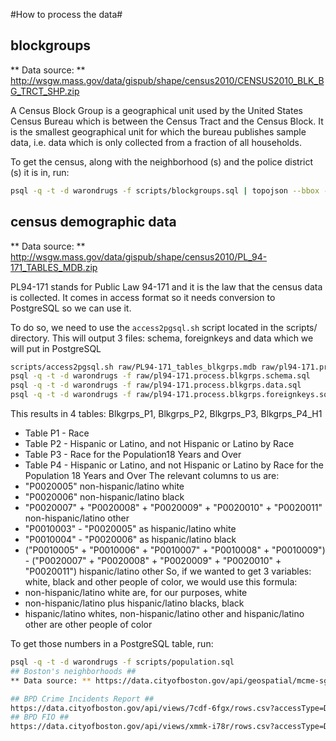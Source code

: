 #How to process the data#
## blockgroups ##
** Data source: ** http://wsgw.mass.gov/data/gispub/shape/census2010/CENSUS2010_BLK_BG_TRCT_SHP.zip

A Census Block Group is a geographical unit used by the United States Census Bureau which is between the Census Tract and the Census Block. It is the smallest geographical unit for which the bureau publishes sample data, i.e. data which is only collected from a fraction of all households.

To get the census, along with the neighborhood (s) and the police district (s) it is in, run:  
```bash
psql -q -t -d warondrugs -f scripts/blockgroups.sql | topojson --bbox -q 1e4 -p -o blockgroups.json
```

## census demographic data ##
** Data source: ** http://wsgw.mass.gov/data/gispub/shape/census2010/PL_94-171_TABLES_MDB.zip

PL94-171 stands for Public Law 94-171 and it is the law that the census data is collected. It comes in access format so it needs conversion to PostgreSQL so we can use it.

To do so, we need to use the `access2pgsql.sh` script located in the scripts/ directory. This will output 3 files: schema, foreignkeys and data which we will put in PostgreSQL  
```bash
scripts/access2pgsql.sh raw/PL94-171_tables_blkgrps.mdb raw/pl94-171.process.blkgrps.schema.sql raw/pl94-171.process.blkgrps.foreignkeys.sql raw/pl94-171.process.blkgrps.data.sql
psql -q -t -d warondrugs -f raw/pl94-171.process.blkgrps.schema.sql
psql -q -t -d warondrugs -f raw/pl94-171.process.blkgrps.data.sql
psql -q -t -d warondrugs -f raw/pl94-171.process.blkgrps.foreignkeys.sql
```

This results in 4 tables: Blkgrps_P1, Blkgrps_P2, Blkgrps_P3, Blkgrps_P4_H1
- Table P1 - Race
- Table P2 - Hispanic or Latino, and not Hispanic or Latino by Race
- Table P3 - Race for the Population18 Years and Over
- Table P4 - Hispanic or Latino, and not Hispanic or Latino by Race for the Population 18 Years and Over
The relevant columns to us are:
- "P0020005" non-hispanic/latino white 
- "P0020006" non-hispanic/latino black
- "P0020007" + "P0020008" + "P0020009" + "P0020010" + "P0020011" non-hispanic/latino other
- "P0010003" - "P0020005" as hispanic/latino white
- "P0010004" - "P0020006" as hispanic/latino black
- ("P0010005" + "P0010006" + "P0010007" + "P0010008" + "P0010009") - ("P0020007" + "P0020008" + "P0020009" + "P0020010" + "P0020011") hispanic/latino other
So, if we wanted to get 3 variables: white, black and other people of color, we would use this formula: 
- non-hispanic/latino white are, for our purposes, white 
- non-hispanic/latino plus hispanic/latino blacks, black 
- hispanic/latino whites, non-hispanic/latino other and hispanic/latino other are other people of color

To get those numbers in a PostgreSQL table, run:

```bash
psql -q -t -d warondrugs -f scripts/population.sql
## Boston's neighborhoods ##
** Data source: ** https://data.cityofboston.gov/api/geospatial/mcme-sgsz?method=export&format=Shapefile

## BPD Crime Incidents Report ## 
https://data.cityofboston.gov/api/views/7cdf-6fgx/rows.csv?accessType=DOWNLOAD
## BPD FIO ##
https://data.cityofboston.gov/api/views/xmmk-i78r/rows.csv?accessType=DOWNLOAD
